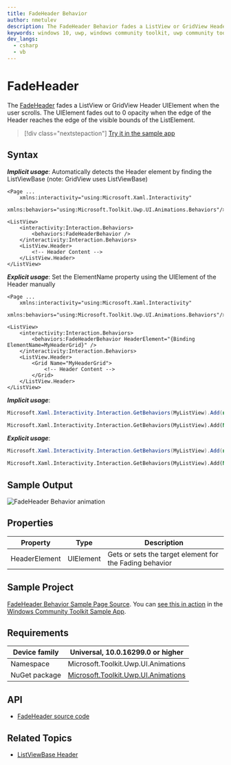 ```yaml
---
title: FadeHeader Behavior
author: nmetulev
description: The FadeHeader Behavior fades a ListView or GridView Header UIElement when the user scrolls.
keywords: windows 10, uwp, windows community toolkit, uwp community toolkit, uwp toolkit, fadeheader, fadeheader behavior
dev_langs:
  - csharp
  - vb
---
```


# FadeHeader

The [FadeHeader](/dotnet/api/microsoft.toolkit.uwp.ui.animations.behaviors.fadeheaderbehavior) fades a ListView or GridView Header UIElement when the user scrolls. The UIElement fades out to 0 opacity when the edge of the Header reaches the edge of the visible bounds of the ListElement.

> [!div class="nextstepaction"]
> [Try it in the sample app](uwpct://Animations?sample=FadeHeader)

## Syntax

***Implicit usage***: Automatically detects the Header element by finding the ListViewBase (note: GridView uses ListViewBase)

```xaml
<Page ...
    xmlns:interactivity="using:Microsoft.Xaml.Interactivity"  
    xmlns:behaviors="using:Microsoft.Toolkit.Uwp.UI.Animations.Behaviors"/>

<ListView>
    <interactivity:Interaction.Behaviors>
        <behaviors:FadeHeaderBehavior />
    </interactivity:Interaction.Behaviors>
    <ListView.Header>
        <!-- Header Content -->
    </ListView.Header>
</ListView>
```

***Explicit usage***: Set the ElementName property using the UIElement of the Header manually

```xaml
<Page ...
    xmlns:interactivity="using:Microsoft.Xaml.Interactivity"  
    xmlns:behaviors="using:Microsoft.Toolkit.Uwp.UI.Animations.Behaviors"/>

<ListView>
    <interactivity:Interaction.Behaviors>
        <behaviors:FadeHeaderBehavior HeaderElement="{Binding ElementName=MyHeaderGrid}" />
    </interactivity:Interaction.Behaviors>
    <ListView.Header>
        <Grid Name="MyHeaderGrid">
            <!-- Header Content -->
        </Grid>
    </ListView.Header>
</ListView>
```

***Implicit usage***:

```csharp
Microsoft.Xaml.Interactivity.Interaction.GetBehaviors(MyListView).Add(new FadeHeaderBehavior());
```

```vb
Microsoft.Xaml.Interactivity.Interaction.GetBehaviors(MyListView).Add(New FadeHeaderBehavior())
```

***Explicit usage***:

```csharp
Microsoft.Xaml.Interactivity.Interaction.GetBehaviors(MyListView).Add(new FadeHeaderBehavior { HeaderElement = MyHeaderGrid });
```

```vb
Microsoft.Xaml.Interactivity.Interaction.GetBehaviors(MyListView).Add(New FadeHeaderBehavior With {.HeaderElement = MyHeaderGrid})
```

## Sample Output

![FadeHeader Behavior animation](../resources/images/Animations/FadeHeader/Sample-Output.gif)

## Properties

| Property | Type | Description |
| -- | -- | -- |
| HeaderElement | UIElement | Gets or sets the target element for the Fading behavior |

## Sample Project

[FadeHeader Behavior Sample Page Source](https://github.com/windows-toolkit/WindowsCommunityToolkit/tree/rel/7.1.0/Microsoft.Toolkit.Uwp.SampleApp/SamplePages/FadeHeader). You can [see this in action](uwpct://Animations?sample=FadeHeader) in the [Windows Community Toolkit Sample App](https://aka.ms/windowstoolkitapp).

## Requirements

| Device family | Universal, 10.0.16299.0 or higher   |
| ---------------------------------------------------------------- | ----------------------------------- |
| Namespace                                                        | Microsoft.Toolkit.Uwp.UI.Animations |
| NuGet package | [Microsoft.Toolkit.Uwp.UI.Animations](https://www.nuget.org/packages/Microsoft.Toolkit.Uwp.UI.Animations/) |

## API

* [FadeHeader source code](https://github.com/windows-toolkit/WindowsCommunityToolkit/blob/rel/7.1.0/Microsoft.Toolkit.Uwp.UI.Behaviors/Headers/FadeHeaderBehavior.cs)

## Related Topics

* [ListViewBase Header](/uwp/api/windows.ui.xaml.controls.listviewbase#Windows_UI_Xaml_Controls_ListViewBase_Header)

